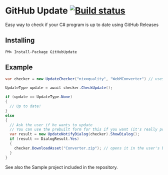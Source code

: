 GitHub Update [![Build status](https://ci.appveyor.com/api/projects/status/4we4y6eh1wd7jyrp)](https://ci.appveyor.com/project/nixxquality/githubupdate)
=============

Easy way to check if your C# program is up to date using GitHub Releases

Installing
----------
```
PM> Install-Package GitHubUpdate
```

Example
-------
```csharp
var checker = new UpdateChecker("nixxquality", "WebMConverter") // uses your Application.ProductVersion

UpdateType update = await checker.CheckUpdate();

if (update == UpdateType.None)
{
  // Up to date!
}
else
{
  // Ask the user if he wants to update
  // You can use the prebuilt form for this if you want (it's really pretty!)
  var result = new UpdateNotifyDialog(checker).ShowDialog();
  if (result == DialogResult.Yes)
  {
    checker.DownloadAsset("Converter.zip"); // opens it in the user's browser
  }
}
```
See also the Sample project included in the repository.
